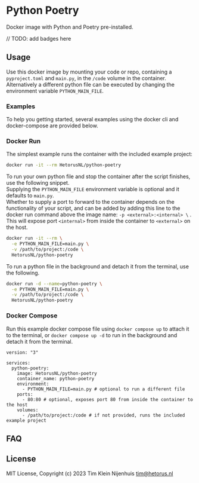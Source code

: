 # Python Poetry

Docker image with Python and Poetry pre-installed.

// TODO: add badges here

## Usage

Use this docker image by mounting your code or repo, containing a `pyproject.toml` and `main.py`, in the `/code` volume in the container.
Alternatively a different python file can be executed by changing the environment variable `PYTHON_MAIN_FILE`.

### Examples

To help you getting started, several examples using the docker cli and docker-compose are provided below.

### Docker Run

The simplest example runs the container with the included example project:

```bash
docker run -it --rm HetorusNL/python-poetry
```

To run your own python file and stop the container after the script finishes, use the following snippet.  
Supplying the `PYTHON_MAIN_FILE` environment variable is optional and it defaults to `main.py`.  
Whether to supply a port to forward to the container depends on the functionality of your script, and can be added by adding this line to the docker run command above the image name: `-p <external>:<internal> \` .
This will expose port `<internal>` from inside the container to `<external>` on the host.

```bash
docker run -it --rm \
  -e PYTHON_MAIN_FILE=main.py \
  -v /path/to/project:/code \
  HetorusNL/python-poetry
```

To run a python file in the background and detach it from the terminal, use the following.

```bash
docker run -d --name=python-poetry \
  -e PYTHON_MAIN_FILE=main.py \
  -v /path/to/project:/code \
  HetorusNL/python-poetry
```

### Docker Compose

Run this example docker compose file using `docker compose up` to attach it to the terminal, or `docker compose up -d` to run in the background and detach it from the terminal.

```docker-compose
version: "3"

services:
  python-poetry:
    image: HetorusNL/python-poetry
    container_name: python-poetry
    environment:
      - PYTHON_MAIN_FILE=main.py # optional to run a different file
    ports:
      - 80:80 # optional, exposes port 80 from inside the container to the host
    volumes:
      - /path/to/project:/code # if not provided, runs the included example project
```

## FAQ

## License

MIT License, Copyright (c) 2023 Tim Klein Nijenhuis <tim@hetorus.nl>
